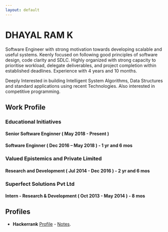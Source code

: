 ```yaml
---
layout: default
---
```


# DHAYAL RAM K

Software Engineer with strong motivation towards developing scalable and useful systems.
Keenly focused on following good principles of software design, code clarity and SDLC.
Highly organized with strong capacity to prioritise workload, delegate deliverables, and project completion within established deadlines. Experience with 4 years and 10 months.

Deeply Interested in building Intelligent System Algorithms, Data Structures and standard
applications using recent Technologies. Also interested in competitive programming.

## Work Profile

###  Educational Initiatives

#### Senior Software Enginner ( May 2018 - Present )

#### Software Enginner ( Dec 2016 – May 2018 ) - 1 yr and 6 mos

### Valued Epistemics and Private Limited

#### Research and Development ( Jul 2014 - Dec 2016 ) - 2 yr and 6 mos

### Superfect Solutions Pvt Ltd

#### Intern - Research & Development ( Oct 2013 - May 2014 ) - 8 mos


## Profiles 

* **Hackerrank** [Profile](https://www.hackerrank.com/dhayalramk) - [Notes](Hackerrank/index.md). 
